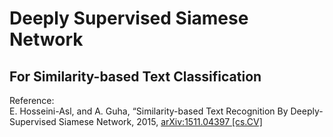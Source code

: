 # Deeply Supervised Siamese Network
## For Similarity-based Text Classification

Reference:  
E. Hosseini-Asl, and A. Guha, “Similarity-based Text Recognition By Deeply-Supervised Siamese Network, 2015, [arXiv:1511.04397 [cs.CV]](http://arxiv.org/abs/1511.04397)
